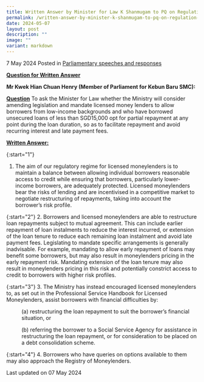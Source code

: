 ```yaml
---
title: Written Answer by Minister for Law K Shanmugam to PQ on Regulation of Licensed Money Lenders' Loan Repayment Terms for Low-income Borrowers
permalink: /written-answer-by-minister-k-shanmugam-to-pq-on-regulation-of-lmls-loan-repayment-terms/
date: 2024-05-07
layout: post
description: ""
image: ""
variant: markdown
---
```

7 May 2024 Posted in [Parliamentary speeches and responses](/news/parliamentary-speeches) 

<b><u>Question for Written Answer</u></b>

**Mr Kwek Hian Chuan Henry (Member of Parliament for Kebun Baru SMC):** 

<b><u>Question</u></b>
To ask the Minister for Law whether the Ministry will consider amending legislation and mandate licensed money lenders to allow borrowers from low-income backgrounds and who have borrowed unsecured loans of less than SGD15,000 opt for partial repayment at any point during the loan duration, so as to facilitate repayment and avoid recurring interest and late payment fees.

<b><u>Written Answer:</u></b>

{:start="1"}
1.	The aim of our regulatory regime for licensed moneylenders is to maintain a balance between allowing individual borrowers reasonable access to credit while ensuring that borrowers, particularly lower-income borrowers, are adequately protected. Licensed moneylenders bear the risks of lending and are incentivised in a competitive market to negotiate restructuring of repayments, taking into account the borrower’s risk profile.

{:start="2"}
2.	Borrowers and licensed moneylenders are able to restructure loan repayments subject to mutual agreement. This can include earlier repayment of loan instalments to reduce the interest incurred, or extension of the loan tenure to reduce each remaining loan instalment and avoid late payment fees. Legislating to mandate specific arrangements is generally inadvisable. For example, mandating to allow early repayment of loans may benefit some borrowers, but may also result in moneylenders pricing in the early repayment risk. Mandating extension of the loan tenure may also result in moneylenders pricing in this risk and potentially constrict access to credit to borrowers with higher risk profiles.

{:start="3"}
3.	The Ministry has instead encouraged licensed moneylenders to, as set out in the Professional Service Handbook for Licensed Moneylenders, assist borrowers with financial difficulties by:

<p style="margin-left: 40px"> 
(a) restructuring the loan repayment to suit the borrower’s financial situation, or</p> 

<p style="margin-left: 40px"> 
(b) referring the borrower to a Social Service Agency for assistance in restructuring the loan repayment, or for consideration to be placed on a debt consolidation scheme.</p>

{:start="4"}
4.	Borrowers who have queries on options available to them may also approach the Registry of Moneylenders.

<p class="right-side-updated">Last updated on 07 May 2024</p>
